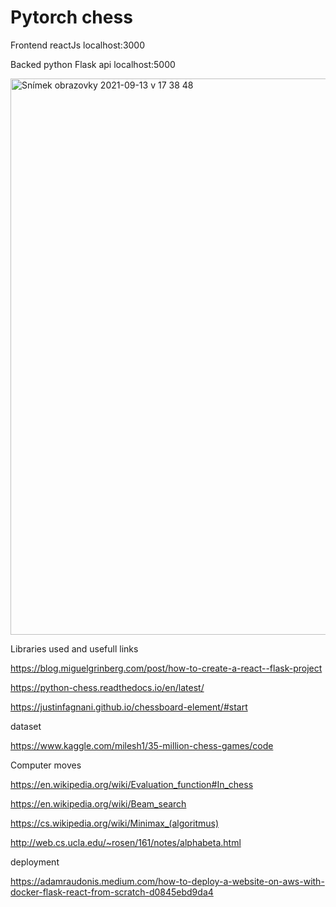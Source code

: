 <h1>Pytorch chess</h1>

Frontend reactJs localhost:3000

Backed python Flask api localhost:5000

<img width="890" alt="Snímek obrazovky 2021-09-13 v 17 38 48" src="https://user-images.githubusercontent.com/3868751/133123246-b4cf96e1-de7c-46d3-b5bc-18e7dd49a0bc.png">

Libraries used and usefull links

https://blog.miguelgrinberg.com/post/how-to-create-a-react--flask-project

https://python-chess.readthedocs.io/en/latest/

https://justinfagnani.github.io/chessboard-element/#start


dataset

https://www.kaggle.com/milesh1/35-million-chess-games/code

Computer moves

https://en.wikipedia.org/wiki/Evaluation_function#In_chess

https://en.wikipedia.org/wiki/Beam_search

https://cs.wikipedia.org/wiki/Minimax_(algoritmus)

http://web.cs.ucla.edu/~rosen/161/notes/alphabeta.html

deployment

https://adamraudonis.medium.com/how-to-deploy-a-website-on-aws-with-docker-flask-react-from-scratch-d0845ebd9da4

